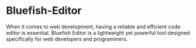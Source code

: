 # Bluefish-Editor
When it comes to web development, having a reliable and efficient code editor is essential. Bluefish Editor is a lightweight yet powerful tool designed specifically for web developers and programmers.
